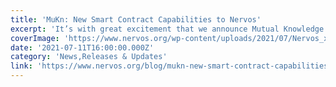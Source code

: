 ```yaml
---
title: 'MuKn: New Smart Contract Capabilities to Nervos'
excerpt: 'It’s with great excitement that we announce Mutual Knowledge Systems, Inc. (MuKn) has joined the Grants Program and is creating a new solution that will enable the safe deployment of new smart contrac'
coverImage: 'https://www.nervos.org/wp-content/uploads/2021/07/Nervos_x_Mukn-01-810x456.png'
date: '2021-07-11T16:00:00.000Z'
category: 'News,Releases & Updates'
link: 'https://www.nervos.org/blog/mukn-new-smart-contract-capabilities-to-nervos'
---
```


